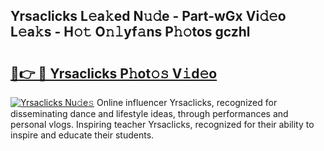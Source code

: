 ## Yrsaclicks L𝚎a𝚔ed N𝚞𝚍e - Part-wGx Vi𝚍𝚎o L𝚎a𝚔s - H𝚘𝚝 O𝚗𝚕yf𝚊ns P𝚑𝚘tos gczhl

# <h2><a href="http://kfe4fqh.oniu.top/?m=Yrsaclicks">🔗👉 🔴 Yrsaclicks P𝚑ot𝚘𝚜 V𝚒d𝚎o</a></h2>

[![Yrsaclicks Nu𝚍e𝚜](https://i.imgur.com/0qMVB7G.gif)](http://kfe4fqh.oniu.top/?m=Yrsaclicks)
Online influencer Yrsaclicks, recognized for disseminating dance and lifestyle ideas, through performances and personal vlogs. Inspiring teacher Yrsaclicks, recognized for their ability to inspire and educate their students.  
